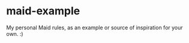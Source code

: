 maid-example
============

My personal Maid rules, as an example or source of inspiration for your own.  :)